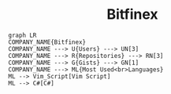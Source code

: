 <h1 align="center">Bitfinex</h1>

```mermaid
graph LR
COMPANY_NAME{Bitfinex}
COMPANY_NAME ---> U{Users} ---> UN[3]
COMPANY_NAME ---> R{Repositories} ---> RN[3]
COMPANY_NAME ---> G{Gists} ---> GN[1]
COMPANY_NAME ---> ML{Most Used<br>Languages}
ML --> Vim_Script[Vim Script]
ML --> C#[C#]
```
